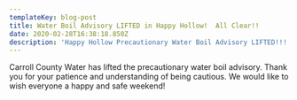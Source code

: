 ```yaml
---
templateKey: blog-post
title: Water Boil Advisory LIFTED in Happy Hollow!  All Clear!!
date: 2020-02-28T16:38:18.850Z
description: 'Happy Hollow Precautionary Water Boil Advisory LIFTED!!!  '
---
```

Carroll County Water has lifted the precautionary water boil advisory.  Thank you for your patience and understanding of being cautious.  We would like to wish everyone a happy and safe weekend!
